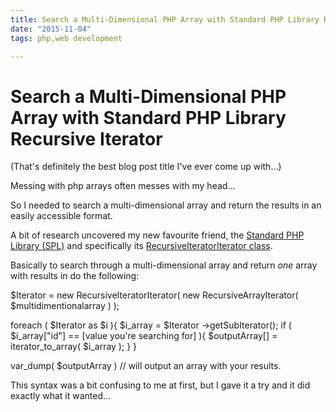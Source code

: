 ```yaml
---
title: Search a Multi-Dimensional PHP Array with Standard PHP Library Recursive Iterator
date: "2015-11-04"
tags: php,web development

---
```

# Search a Multi-Dimensional PHP Array with Standard PHP Library Recursive Iterator

(That's definitely the best blog post title I've ever come up with...)

Messing with php arrays often messes with my head...

So I needed to search a multi-dimensional array and return the results in an easily accessible format.

A bit of research uncovered my new favourite friend, the [Standard PHP Library (SPL)](http://php.net/manual/en/book.spl.php) and specifically its [RecursiveIteratorIterator class](http://php.net/manual/en/class.recursiveiteratoriterator.php). 

Basically to search through a multi-dimensional array and return *one* array with results in do the following:

$Iterator = new RecursiveIteratorIterator( new RecursiveArrayIterator( $multidimentionalarray ) );

foreach ( $Iterator as $i ){
$i_array = $Iterator ->getSubIterator();
if ( $i_array["id"] == [value you're searching for] ){
$outputArray[] = iterator_to_array( $i_array );
}
} 

var_dump( $outputArray ) // will output an array with your results.

This syntax was a bit confusing to me at first, but I gave it a try and it did exactly what it wanted...




